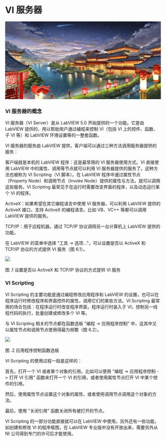# VI 服务器

![](cover/130.png)

### VI 服务器的概念

VI 服务器（VI Server）是从 LabVIEW 5.0 开始提供的一个功能。它是由 LabVIEW 提供的、用以帮助用户通过编程来控制 VI（包括 VI 上的控件、函数、子 VI 等）和 LabVIEW 环境设置等的一整套函数。

VI 服务器的服务由 LabVIEW 提供，客户端可以通过三种方法调用服务器提供的服务：

客户端就是本机的 LabVIEW 程序：这是最常用的 VI 服务器使用方式。VI 直接使用 LabVIEW 中的属性、调用等节点就可以利用 VI 服务器提供的服务了。这种方法也被称为 VI
Scripting（VI 脚本）。在 LabVIEW 程序中通过属性节点（Property
Node）和调用节点（Invoke Node）提供的属性与方法，就可以调用这些服务。VI
Scripting 最常见于在运行时需要改变界面的程序，以及动态运行某个 VI 的程序。

ActiveX：如果希望在其它编程语言中使用 VI 服务器，可以利用 LabVIEW 提供的 ActiveX 接口，支持 ActiveX 的编程语言。比如 VB、VC++ 等都可以调用 LabVIEW 提供的服务。

TCP/IP：用于远程机器。通过 TCP/IP 协议调用另一台计算机上 LabVIEW 提供的功能。

在 LabVIEW 的菜单中选择 "工具 -\> 选项..."，可以设置是否以 ActiveX 和 TCP/IP 协议的方式提供 VI 服务（图
6.1）。

![](images/image388.png)

图 .1 设置是否以 ActiveX 和 TCP/IP 协议的方式提供 VI 服务

### VI Scripting

VI Scripting 的主要功能是通过编程修改应用程序和 LabVIEW 的设置，也可以在程序运行时修改程序和界面控件的属性，调用它们的某些方法。VI
Scripting 最常用的场合包括：在程序运行时改变程序界面，程序运行时装入子 VI，控制另一线程代码的执行，批量创建或修改多个 VI 等。

与 VI
Scripting 相关的节点都在函数选板 "编程 -\> 应用程序控制" 中，这其中又以属性节点和调用节点使用得最为频繁（图
6.2）。

![](images/image389.png)

图 .2 应用程序控制函数选板

VI Scripting 的使用过程一般是这样的：

首先，打开一个 VI 或者某个对象的引用。比如可以使用 "编程 -\> 应用程序控制 -\> 打开 VI 引用" 函数来打开一个 VI 的引用，或者使用属性节点打开 VI 中某个控件的引用。

然后，使用属性节点设置这个对象的属性，或者使用调用节点调用这个对象的方法。

最后，使用 "关闭引用" 函数关闭所有被打开的节点。

VI
Scripting 的一部分功能直接就可以在 LabVIEW 中使用。另外还有一些功能，如创建和修改 VI 的程序框图，在 LabVIEW 专业版中没有开放出来，需要另外从 NI 公司得到专门的许可后才能使用。